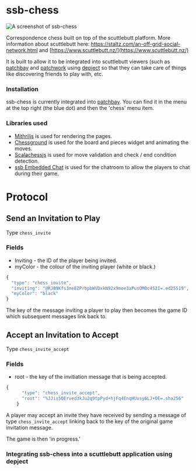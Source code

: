 # ssb-chess

![A screenshot of ssb-chess](http://i.imgur.com/Xz9ovwX.png)

Correspondence chess built on top of the scuttlebutt platform. More information about scuttlebutt here: https://staltz.com/an-off-grid-social-network.html and [https://www.scuttlebutt.nz/](https://www.scuttlebutt.nz/)

It is built to allow it to be integrated into scuttlebutt viewers (such as [patchbay](https://www.github.com/ssbc/patchbay) and [patchwork](https://www.github.com/ssbc/patchbay) using [depject](https://github.com/depject/depject) so that they can take care of things like discovering friends to play with, etc.

### Installation
ssb-chess is currently integrated into [patchbay](https://www.github.com/ssbc/patchbay). You can find it in the menu at the top right (the blue dot) and then the 'chess' menu item.

### Libraries used
* [Mithriljs](https://mithril.js.org/) is used for rendering the pages.
* [Chessground](https://github.com/ornicar/chessground) is used for the board and pieces widget and animating the moves.
* [Scalachessjs](https://github.com/veloce/scalachessjs) is used for move validation and check / end condition detection.
* [ssb Embedded Chat](https://github.com/happy0/ssb-embedded-chat) is used for the chatroom to allow the players to chat during their game.

# Protocol

## Send an Invitation to Play
Type `chess_invite`

### Fields
* Inviting - the ID of the player being invited.
* myColor - the colour of the inviting player (white or black.)

```javascript
{
  "type": "chess_invite",
  "inviting": "@RJ09Kfs3neEZPrbpbWVDxkN92x9moe3aPusOMOc4S2I=.ed25519",
  "myColor": "black"
}
```
The key of the message inviting a player to play then becomes the game ID which subsequent messages link back to.

## Accept an Invitation to Accept
Type `chess_invite_accept`

### Fields
* root - the key of the invitiation message that is being accepted.

```javascript
{
      "type": "chess_invite_accept",
      "root": "%JJis5OErved3kJu2q9tpPyd+hjFq4EnqHUusy6LJ+OE=.sha256"
    }
```
A player may accept an invite they have received by sending a message of type ```chess_invite_accept``` linking back to the key of the original game invitation message.

The game is then 'in progress.'

### Integrating ssb-chess into a scuttlebutt application using depject
<TODO>

